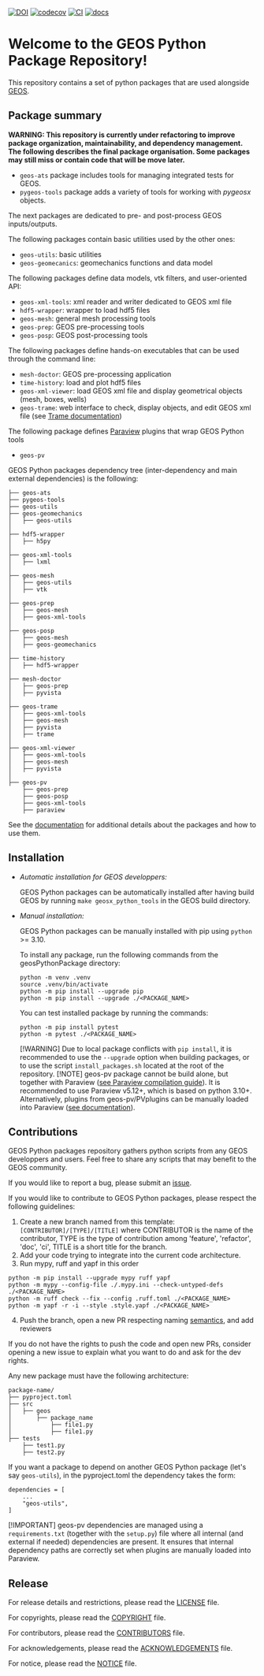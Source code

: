 [![DOI](https://zenodo.org/badge/131810578.svg)](https://zenodo.org/badge/latestdoi/131810578)
[![codecov](https://codecov.io/github/GEOS-DEV/geosPythonPackages/graph/badge.svg?token=0VTEHPQG58)](https://codecov.io/github/GEOS-DEV/geosPythonPackages)
[![CI](https://github.com/GEOS-DEV/GEOS/actions/workflows/ci_tests.yml/badge.svg)](https://github.com/GEOS-DEV/geosPythonPackages/actions?query=branch%3Adevelop)
[![docs](https://readthedocs.com/projects/geosx-geosx/badge/?version=latest)](https://geosx-geosx.readthedocs-hosted.com/projects/geosx-geospythonpackages/en/latest/)

Welcome to the GEOS Python Package Repository!
==============================================

This repository contains a set of python packages that are used alongside [GEOS](https://github.com/GEOS-DEV/GEOS).


Package summary
---------------

**WARNING: This repository is currently under refactoring to improve package organization, maintainability, and dependency management. The following describes the final package organisation. Some packages may still miss or contain code that will be move later.**

* `geos-ats` package includes tools for managing integrated tests for GEOS.
* `pygeos-tools` package adds a variety of tools for working with *pygeosx* objects.

The next packages are dedicated to pre- and post-process GEOS inputs/outputs. 

The following packages contain basic utilities used by the other ones:

* `geos-utils`: basic utilities
* `geos-geomecanics`: geomechanics functions and data model


The following packages define data models, vtk filters, and user-oriented API:

* `geos-xml-tools`: xml reader and writer dedicated to GEOS xml file
* `hdf5-wrapper`: wrapper to load hdf5 files
* `geos-mesh`: general mesh processing tools
* `geos-prep`: GEOS pre-processing tools
* `geos-posp`: GEOS post-processing tools


The following packages define hands-on executables that can be used through the command line:

* `mesh-doctor`: GEOS pre-processing application
* `time-history`: load and plot hdf5 files
* `geos-xml-viewer`: load GEOS xml file and display geometrical objects (mesh, boxes, wells)
* `geos-trame`: web interface to check, display objects, and edit GEOS xml file (see [Trame documentation](https://kitware.github.io/trame/guide/tutorial/))


The following package defines [Paraview](https://docs.paraview.org/) plugins that wrap GEOS Python tools

* `geos-pv`

GEOS Python packages dependency tree (inter-dependency and main external dependencies) is the following:

```
├── geos-ats
├── pygeos-tools
├── geos-utils
├── geos-geomechanics
│   ├── geos-utils
│
├── hdf5-wrapper
│   ├── h5py
│
├── geos-xml-tools
│   ├── lxml
│
├── geos-mesh
│   ├── geos-utils
│   ├── vtk
│
├── geos-prep
│   ├── geos-mesh
│   ├── geos-xml-tools
│
├── geos-posp
│   ├── geos-mesh
│   ├── geos-geomechanics
│
├── time-history
│   ├── hdf5-wrapper
│
├── mesh-doctor
│   ├── geos-prep
│   ├── pyvista
│
├── geos-trame
│   ├── geos-xml-tools
│   ├── geos-mesh
│   ├── pyvista
│   ├── trame
│
├── geos-xml-viewer
│   ├── geos-xml-tools
│   ├── geos-mesh
│   ├── pyvista
│
├── geos-pv
    ├── geos-prep
    ├── geos-posp
    ├── geos-xml-tools
    ├── paraview
```

See the [documentation](https://geosx-geosx.readthedocs-hosted.com/projects/geosx-geospythonpackages/en/latest/) for additional details about the packages and how to use them.


Installation
-------------

* *Automatic installation for GEOS developpers:*

  GEOS Python packages can be automatically installed after having build GEOS by running `make geosx_python_tools` in the GEOS build directory.

* *Manual installation:*

  GEOS Python packages can be manually installed with pip using `python` >= 3.10. 

    To install any package, run the following commands from the geosPythonPackage directory:

    ```
    python -m venv .venv
    source .venv/bin/activate
    python -m pip install --upgrade pip
    python -m pip install --upgrade ./<PACKAGE_NAME>
    ```

    You can test installed package by running the commands:

    ```
    python -m pip install pytest
    python -m pytest ./<PACKAGE_NAME>
    ```

  [!WARNING]
   Due to local package conflicts with `pip install`, it is recommended to use the `--upgrade` option when building packages, or to use the script `install_packages.sh` located at the root of the repository.
  [!NOTE]
  geos-pv package cannot be build alone, but together with Paraview ([see Paraview compilation guide](https://gitlab.kitware.com/paraview/paraview/-/blob/master/Documentation/dev/build.md)). It is recommended to use Paraview v5.12+, which is based on python 3.10+. Alternatively, plugins from geos-pv/PVplugins can be manually loaded into Paraview ([see documentation](https://docs.paraview.org/en/latest/ReferenceManual/pythonProgrammableFilter.html#python-algorithm)).


Contributions
-------------

GEOS Python packages repository gathers python scripts from any GEOS developpers and users. Feel free to share any scripts that may benefit to the GEOS community.

If you would like to report a bug, please submit an [issue](https://github.com/GEOS-DEV/geosPythonPackages/issues/new). 

If you would like to contribute to GEOS Python packages, please respect the following guidelines:

1. Create a new branch named from this template: `[CONTRIBUTOR]/[TYPE]/[TITLE]` where CONTRIBUTOR is the name of the contributor, TYPE is the type of contribution among 'feature', 'refactor', 'doc', 'ci', TITLE is a short title for the branch.
2. Add your code trying to integrate into the current code architecture.
3. Run mypy, ruff and yapf in this order
  ```
  python -m pip install --upgrade mypy ruff yapf
  python -m mypy --config-file ./.mypy.ini --check-untyped-defs ./<PACKAGE_NAME>
  python -m ruff check --fix --config .ruff.toml ./<PACKAGE_NAME>
  python -m yapf -r -i --style .style.yapf ./<PACKAGE_NAME>
  ```
4. Push the branch, open a new PR respecting naming [semantics](https://gist.github.com/joshbuchea/6f47e86d2510bce28f8e7f42ae84c716), and add reviewers

If you do not have the rights to push the code and open new PRs, consider opening a new issue to explain what you want to do and ask for the dev rights.

Any new package must have the following architecture:

```
package-name/
├── pyproject.toml
├── src
│   ├── geos
│       ├── package_name
│           ├── file1.py
│           ├── file1.py
├── tests
    ├── test1.py
    ├── test2.py
```

If you want a package to depend on another GEOS Python package (let's say `geos-utils`), in the pyproject.toml the dependency takes the form:

```
dependencies = [
    ...
    "geos-utils",
]
```

[!IMPORTANT]
geos-pv dependencies are managed using a `requirements.txt` (together with the `setup.py`) file where all internal (and external if needed) dependencies are present. It ensures that internal dependency paths are correctly set when plugins are manually loaded into Paraview.

Release
-------

For release details and restrictions, please read the [LICENSE](https://github.com/GEOS-DEV/GEOS/blob/develop/LICENSE) file.

For copyrights, please read the [COPYRIGHT](https://github.com/GEOS-DEV/GEOS/blob/develop/COPYRIGHT ) file.

For contributors, please read the [CONTRIBUTORS](https://github.com/GEOS-DEV/GEOS/blob/develop/CONTRIBUTORS ) file.

For acknowledgements, please read the [ACKNOWLEDGEMENTS](https://github.com/GEOS-DEV/GEOS/blob/develop/ACKNOWLEDGEMENTS ) file.

For notice, please read the [NOTICE](https://github.com/GEOS-DEV/GEOS/blob/develop/NOTICE ) file.
